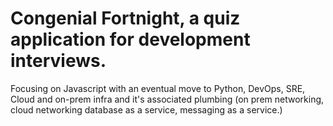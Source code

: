 # Congenial Fortnight, a quiz application for development interviews.

Focusing on Javascript with an eventual move to Python, DevOps, SRE,
Cloud and on-prem infra and it's associated plumbing (on prem networking, cloud networking
database as a service, messaging as a service.)
